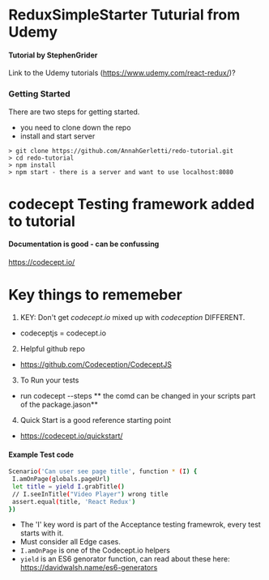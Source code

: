 # ReduxSimpleStarter Tuturial from Udemy
#### Tutorial by StephenGrider

Link to the Udemy tutorials (https://www.udemy.com/react-redux/)?

### Getting Started

There are two steps for getting started. 
- you need to clone down the repo
- install and start server

```
> git clone https://github.com/AnnahGerletti/redo-tutorial.git
> cd redo-tutorial
> npm install
> npm start - there is a server and want to use localhost:8080
```

# codecept Testing framework added to tutorial
#### Documentation is good - can be confussing  

https://codecept.io/

# Key things to rememeber

1. KEY: Don't get *codecept.io* mixed up with *codeception* DIFFERENT. 
- codeceptjs = codecept.io

2. Helpful github repo
- https://github.com/Codeception/CodeceptJS

3. To Run your tests 
- run codecept --steps
** the comd can be changed in your scripts part of the package.jason**

4. Quick Start is a good reference starting point
- https://codecept.io/quickstart/
 
 #### Example Test code
 ```sh
 Scenario('Can user see page title', function * (I) {
  I.amOnPage(globals.pageUrl)
  let title = yield I.grabTitle()
  // I.seeInTitle("Video Player") wrong title
  assert.equal(title, 'React Redux')
})
```
- The 'I' key word is part of the Acceptance testing framewrok, every test starts with it. 
- Must consider all Edge cases. 
- `I.amOnPage` is one of the Codecept.io helpers
- `yield` is an ES6 genorator function, can read about these here: 
https://davidwalsh.name/es6-generators
